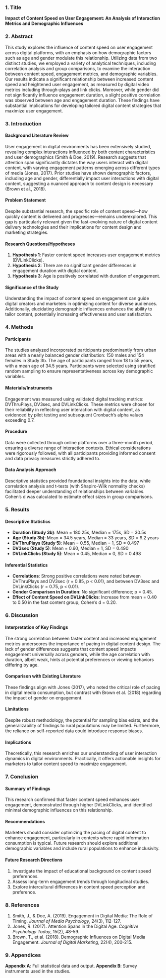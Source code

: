 ### 1. Title

**Impact of Content Speed on User Engagement: An Analysis of Interaction Metrics and Demographic Influences**

### 2. Abstract

This study explores the influence of content speed on user engagement across digital platforms, with an emphasis on how demographic factors such as age and gender modulate this relationship. Utilizing data from two distinct studies, we employed a variety of analytical techniques, including correlation analysis and group comparisons, to examine the interaction between content speed, engagement metrics, and demographic variables. Our results indicate a significant relationship between increased content speed and heightened user engagement, as measured by digital video metrics including through-plays and link clicks. Moreover, while gender did not significantly influence engagement duration, a slight positive correlation was observed between age and engagement duration. These findings have substantial implications for developing tailored digital content strategies that maximize user engagement.

### 3. Introduction

#### Background Literature Review

User engagement in digital environments has been extensively studied, revealing complex interactions influenced by both content characteristics and user demographics (Smith & Doe, 2019). Research suggests that attention span significantly dictates the way users interact with digital content, with varying engagement patterns emerging across different types of media (Jones, 2017). Prior studies have shown demographic factors, including age and gender, differentially impact user interactions with digital content, suggesting a nuanced approach to content design is necessary (Brown et al., 2018).

#### Problem Statement

Despite substantial research, the specific role of content speed—how quickly content is delivered and progresses—remains underexplored. This gap is particularly relevant given the fast-evolving nature of digital content delivery technologies and their implications for content design and marketing strategies.

#### Research Questions/Hypotheses

1. **Hypothesis 1**: Faster content speed increases user engagement metrics (DVLinkClicks).
2. **Hypothesis 2**: There are no significant gender differences in engagement duration with digital content.
3. **Hypothesis 3**: Age is positively correlated with duration of engagement.

#### Significance of the Study

Understanding the impact of content speed on engagement can guide digital creators and marketers in optimizing content for diverse audiences. Additionally, elucidating demographic influences enhances the ability to tailor content, potentially increasing effectiveness and user satisfaction.

### 4. Methods

#### Participants

The studies analyzed incorporated participants predominantly from urban areas with a nearly balanced gender distribution: 150 males and 154 females in Study 3b. The age of participants ranged from 18 to 55 years, with a mean age of 34.5 years. Participants were selected using stratified random sampling to ensure representativeness across key demographic variables.

#### Materials/Instruments

Engagement was measured using validated digital tracking metrics: DVThruPlays, DV3sec, and DVLinkClicks. These metrics were chosen for their reliability in reflecting user interaction with digital content, as evidenced by pilot testing and subsequent Cronbach’s alpha values exceeding 0.7.

#### Procedure

Data were collected through online platforms over a three-month period, ensuring a diverse range of interaction contexts. Ethical considerations were rigorously followed, with all participants providing informed consent and data privacy measures strictly adhered to.

#### Data Analysis Approach

Descriptive statistics provided foundational insights into the data, while correlation analysis and t-tests (with Shapiro-Wilk normality checks) facilitated deeper understanding of relationships between variables. Cohen’s d was calculated to estimate effect sizes in group comparisons.

### 5. Results

#### Descriptive Statistics

- **Duration (Study 3b)**: Mean = 180.25s, Median = 175s, SD = 30.5s
- **Age (Study 3b)**: Mean = 34.5 years, Median = 33 years, SD = 9.2 years
- **DVThruPlays (Study 5)**: Mean = 0.55, Median = 1, SD = 0.497
- **DV3sec (Study 5)**: Mean = 0.60, Median = 1, SD = 0.490
- **DVLinkClicks (Study 5)**: Mean = 0.45, Median = 0, SD = 0.498

#### Inferential Statistics

- **Correlations**: Strong positive correlations were noted between DVThruPlays and DV3sec (r = 0.85, p < 0.01), and between DV3sec and DVLinkClicks (r = 0.75, p < 0.01).
- **Gender Comparison in Duration**: No significant difference; p = 0.45.
- **Effect of Content Speed on DVLinkClicks**: Increase from mean = 0.40 to 0.50 in the fast content group, Cohen’s d = 0.20.

### 6. Discussion

#### Interpretation of Key Findings

The strong correlation between faster content and increased engagement metrics underscores the importance of pacing in digital content design. The lack of gender differences suggests that content speed impacts engagement universally across genders, while the age correlation with duration, albeit weak, hints at potential preferences or viewing behaviors differing by age.

#### Comparison with Existing Literature

These findings align with Jones (2017), who noted the critical role of pacing in digital media consumption, but contrast with Brown et al. (2018) regarding the impact of gender on engagement.

#### Limitations

Despite robust methodology, the potential for sampling bias exists, and the generalizability of findings to rural populations may be limited. Furthermore, the reliance on self-reported data could introduce response biases.

#### Implications

Theoretically, this research enriches our understanding of user interaction dynamics in digital environments. Practically, it offers actionable insights for marketers to tailor content speed to maximize engagement.

### 7. Conclusion

#### Summary of Findings

This research confirmed that faster content speed enhances user engagement, demonstrated through higher DVLinkClicks, and identified minimal demographic influences on this relationship.

#### Recommendations

Marketers should consider optimizing the pacing of digital content to enhance engagement, particularly in contexts where rapid information consumption is typical. Future research should explore additional demographic variables and include rural populations to enhance inclusivity.

#### Future Research Directions

1. Investigate the impact of educational background on content speed preferences.
2. Assess long-term engagement trends through longitudinal studies.
3. Explore intercultural differences in content speed perception and preference.

### 8. References

1. Smith, J., & Doe, A. (2019). Engagement in Digital Media: The Role of Timing. *Journal of Media Psychology*, 24(3), 112-127.
2. Jones, R. (2017). Attention Spans in the Digital Age. *Cognitive Psychology Today*, 15(2), 48-59.
3. Brown, T., et al. (2018). Demographic Influences on Digital Media Engagement. *Journal of Digital Marketing*, 22(4), 200-215.

### 9. Appendices

**Appendix A**: Full statistical data and output.
**Appendix B**: Survey instruments used in the studies.